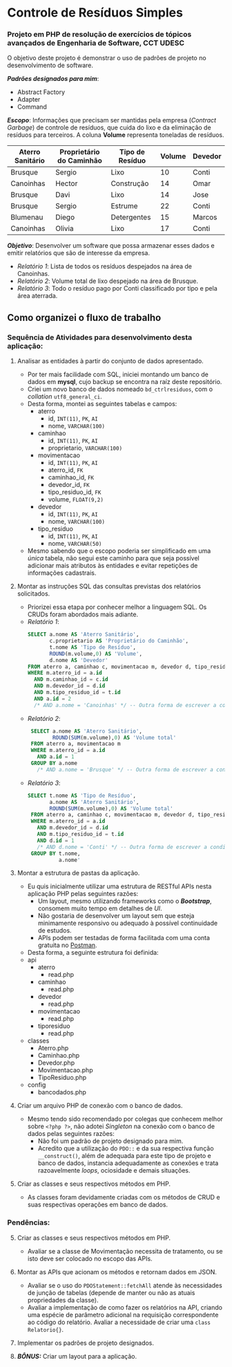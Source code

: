 # Controle de Resíduos Simples 
### Projeto em PHP de resolução de exercícios de tópicos avançados de Engenharia de Software, CCT UDESC

O objetivo deste projeto é demonstrar o uso de padrões de projeto no desenvolvimento de software.

**_Padrões designados para mim_**: 
 * Abstract Factory
 * Adapter
 * Command

**_Escopo_**: Informações que precisam ser mantidas pela empresa (*Contract Garbage*) de controle de resíduos, que cuida do lixo e da eliminação de resíduos para terceiros. A coluna **Volume** representa toneladas de resíduos.

Aterro Sanitário | Proprietário do Caminhão | Tipo de Resíduo | Volume | Devedor
---------------- | ------------------------ | --------------- | ------ | -------
Brusque | Sergio | Lixo | 10 | Conti
Canoinhas | Hector | Construção | 14 | Omar
Brusque | Davi | Lixo | 14 | Jose
Brusque | Sergio | Estrume | 22 | Conti
Blumenau | Diego | Detergentes | 15 | Marcos
Canoinhas | Olivia | Lixo | 17 | Conti

**_Objetivo_**: Desenvolver um software que possa armazenar esses dados e emitir relatórios que são de interesse da empresa.
* _Relatório 1_: Lista de todos os resíduos despejados na área de Canoinhas.
* _Relatório 2_: Volume total de lixo despejado na área de Brusque.
* _Relatório 3_: Todo o resíduo pago por Conti classificado por tipo e pela área aterrada.

## Como organizei o fluxo de trabalho
### Sequência de Atividades para desenvolvimento desta aplicação:
1. Analisar as entidades à partir do conjunto de dados apresentado. 
   * Por ter mais facilidade com SQL, iniciei montando um banco de dados em **mysql**, cujo backup se encontra na raíz deste repositório.
   * Criei um novo banco de dados nomeado `bd_ctrlresiduos`, com o _collation_ `utf8_general_ci`.
   * Desta forma, montei as seguintes tabelas e campos:
     * aterro
     	* id, `INT(11)`, `PK`, `AI`
     	* nome, `VARCHAR(100)`
     * caminhao
     	* id, `INT(11)`, `PK`, `AI`
     	* proprietario, `VARCHAR(100)`
     * movimentacao
     	* id, `INT(11)`, `PK`, `AI`
     	* aterro_id, `FK`
     	* caminhao_id, `FK`
     	* devedor_id, `FK`
     	* tipo_residuo_id, `FK`
     	* volume, `FLOAT(9,2)`
     * devedor
     	* id, `INT(11)`, `PK`, `AI` 
     	* nome, `VARCHAR(100)`
     * tipo_residuo
        * id, `INT(11)`, `PK`, `AI`
        * nome, `VARCHAR(50)`
   * Mesmo sabendo que o escopo poderia ser simplificado em uma _única_ tabela, não segui este caminho para que seja possível adicionar mais atributos às entidades e evitar repetições de informações cadastrais.

2. Montar as instruções SQL das consultas previstas dos relatórios solicitados.
   * Priorizei essa etapa por conhecer melhor a linguagem SQL. Os CRUDs foram abordados mais adiante. 
   * _Relatório 1_:
      ```sql
      SELECT a.nome AS 'Aterro Sanitário',
             c.proprietario AS 'Proprietário do Caminhão',
             t.nome AS 'Tipo de Resíduo',
             ROUND(m.volume,0) AS 'Volume',
             d.nome AS 'Devedor'
      FROM aterro a, caminhao c, movimentacao m, devedor d, tipo_residuo t
      WHERE m.aterro_id = a.id
        AND m.caminhao_id = c.id
        AND m.devedor_id = d.id
        AND m.tipo_residuo_id = t.id
        AND a.id = 2 
        /* AND a.nome = 'Canoinhas' */ -- Outra forma de escrever a condição acima.
      ```
   * _Relatório 2_:
     ```sql
      SELECT a.nome AS 'Aterro Sanitário',
             ROUND(SUM(m.volume),0) AS 'Volume total'
      FROM aterro a, movimentacao m
      WHERE m.aterro_id = a.id
        AND a.id = 1
      GROUP BY a.nome
        /* AND a.nome = 'Brusque' */ -- Outra forma de escrever a condição acima.
      ```
   * _Relatório 3_:
     ```sql
     SELECT t.nome AS 'Tipo de Resíduo',
     		a.nome AS 'Aterro Sanitário',
            ROUND(SUM(m.volume),0) AS 'Volume total'
      FROM aterro a, caminhao c, movimentacao m, devedor d, tipo_residuo t
      WHERE m.aterro_id = a.id
        AND m.devedor_id = d.id
        AND m.tipo_residuo_id = t.id
        AND d.id = 1
        /* AND d.nome = 'Conti' */ -- Outra forma de escrever a condição acima.
      GROUP BY t.nome,
     		   a.nome'
      ```

3. Montar a estrutura de pastas da aplicação.
   * Eu quis inicialmente utilizar uma estrutura de RESTful APIs nesta aplicação PHP pelas seguintes razões:
     * Um layout, mesmo utilizando frameworks como o ***Bootstrap***, consomem muito tempo em detalhes de _UI_.
     * Não gostaria de desenvolver um layout sem que esteja minimamente responsivo ou adequado à possível continuidade de estudos.
     * APIs podem ser testadas de forma facilitada com uma conta gratuita no [Postman](https://www.postman.com/). 
   * Desta forma, a seguinte estrutura foi definida:
   - api
     - aterro
       - read.php
     - caminhao
       - read.php
     - devedor
       - read.php
     - movimentacao
       - read.php
     - tiporesiduo
       - read.php
   - classes
     - Aterro.php
     - Caminhao.php
     - Devedor.php
     - Movimentacao.php
     - TipoResiduo.php
   - config
     - bancodados.php

4. Criar um arquivo PHP de conexão com o banco de dados.
   * Mesmo tendo sido recomendado por colegas que conhecem melhor sobre `<?php ?>`, não adotei _Singleton_ na conexão com o banco de dados pelas seguintes razões:
     * Não foi um padrão de projeto designado para mim.
     * Acredito que a utilização do `PDO::` e da sua respectiva função `__construct()`, além de adequada para este tipo de projeto e banco de dados, instancia adequadamente as conexões e trata razoavelmente _loops_, ociosidade e demais situações.

5. Criar as classes e seus respectivos métodos em PHP.
   * As classes foram devidamente criadas com os métodos de CRUD e suas respectivas operações em banco de dados.
   

### Pendências: 

5. Criar as classes e seus respectivos métodos em PHP.
   * Avaliar se a classe de Movimentação necessita de tratamento, ou se isto deve ser colocado no escopo das APIs.

6. Montar as APIs que acionam os métodos e retornam dados em JSON.
   * Avaliar se o uso do `PDOStatement::fetchAll` atende às necessidades de junção de tabelas (depende de manter ou não as atuais propriedades da classe).
   * Avaliar a implementação de como fazer os relatórios na API, criando uma espécie de parâmetro adicional na requisição correspondente ao código do relatório. Avaliar a necessidade de criar uma `class Relatorio{}`. 

7. Implementar os padrões de projeto designados.

8. ***BÔNUS:*** Criar um layout para a aplicação.